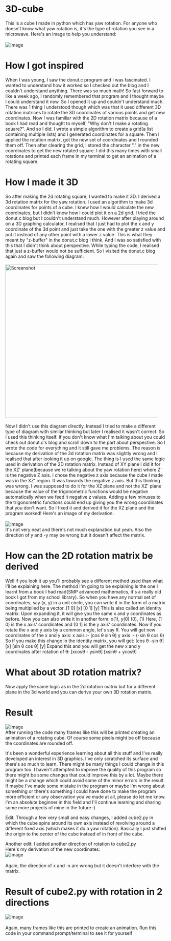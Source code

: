 # 3D-cube
This is a cube I made in python which has yaw rotation. For anyone who doesn't know what yaw rotation is, it's the type of rotation you see in a microwave. Here's an image to help you understand:<br><br>
![image](https://github.com/user-attachments/assets/3ee70d99-20a3-4190-a8bb-0096f5b176cb)

# How I got inspired
When I was young, I saw the donut.c program and I was fascinated. I wanted to understand how it worked so I checked out the blog and I couldn't understand anything. There was so much math! So fast forward to like a week ago, I randomly remembered that program and I thought maybe I could understand it now. So I opened it up and couldn't understand much. There was 1 thing I understood though which was that it used different 3D rotation matrices to rotate the 3D coordinates of various points and get new coordinates. Now I was familiar with the 2D rotation matrix because of a book I had read and thought to myself, "Why don't I make a rotating square?". And so I did. I wrote a simple algorithm to create a grid(a list containing multiple lists) and I generated coordinates for a square. Then I applied the rotation matrix, got the new set of coordinates and I rounded them off. Then after clearing the grid, I stored the character "." in the new coordinates to get the new rotated square. I did this many times with small rotations and printed each frame in my terminal to get an animation of a rotating square. 

# How I made it 3D
So after making the 2d rotating square, I wanted to make it 3D. I derived a 3d rotation matrix for the yaw rotation. I used an algorithm to make 3d coordinates for points of a cube. I knew how I would calculate the new coordinates, but I didn't know how I could plot it on a 2d grid. I tried the donut.c blog but I couldn't understand much. However after playing around on a 3D graphing calculator, I realised that I just had to plot the x and y coordinate of the 3d point and just take the one with the greater z value and put it instead of any other point with a lower z value. This is what they meant by "z-buffer" in the donut.c blog I think. And I was so satisfied with this that I didn't think about perspective. While typing the code, I realised that just a z-buffer would not be sufficient. So I visited the donut.c blog again and saw the following diagram:<br><br>
<img width="479" alt="Screenshot" src="https://github.com/user-attachments/assets/24e64876-7739-4fc8-a5f8-6a72e402e48b"><br><br>
Now I didn't use this diagram directly. Instead I tried to make a different type of diagram with similar thinking but later I realised it wasn't correct. So I used this thinking itself. If you don't know what I'm talking about you could check out donut.c's blog and scroll down to the part about perspective. So I wrote the code for everything and it still gave me problems. The reason is because my derivation of the 3d rotation matrix was slightly wrong and I realised that after looking it up on google. The thing is I used the same logic used in derivation of the 2D rotation matrix. Instead of XY plane I did it for the XZ' plane(because we're talking about the yaw rotation here) where Z' is the negative Z axis. I chose the negative z axis because the cube I made was in the XZ' region. It was towards the negative z axis. But this thinking was wrong. I was supposed to do it for the XZ plane and not the XZ' plane because the value of the trigonometric functions would be negative automatically when we feed it negative z values. Adding a few minuses to the trigonometric functions could end up giving you the wrong coordinates that you don't want. So I fixed it and derived it for the XZ plane and the program worked! Here's an image of my derivation:<br><br>
![image](https://github.com/user-attachments/assets/364e2e56-1b01-4beb-8ac3-551e01d5e0e7)<br>
It's not very neat and there's not much explanation but yeah. Also the direction of y and -y may be wrong but it doesn't affect the matrix.

# How can the 2D rotation matrix be derived
Well if you look it up you'll probably see a different method used than what I'll be explaining here. The method I'm going to be explaining is the one I learnt from a book I had read(SMP advanced mathematics, it's a really old book I got from my school library). So when you have any normal set of coordinates, say (x, y) in a unit circle, you can write it in the form of a matrix being multiplied by a vector. 
[1  0] [x]
[0  1] [y]
This is also called an identity matrix. Upon expanding it, it will give you the same x and y coordinates as before. Now you can also write it in another form:
x(1), y(0)
 (0),  (1)
Here, (1 0) is the x axis' coordinates and (0 1) is the y axis' coordinates.
Now if you rotate the x and y axis by a common angle, let's say θ. You will get new coordinates of the x and y axis:
x axis :- (cos θ   sin θ)
y axis :- (-sin θ   cos θ)
So if you make this change in the identity matrix, you will get:
[cos θ   -sin θ] [x]
[sin θ    cos θ] [y]
Expand this and you will get the new x and y coordinates after rotation of θ:
[xcosθ - ysinθ]
[xsinθ + ycosθ]

# What about 3D rotation matrix?
Now apply the same logic as in the 2d rotation matrix but for a different plane in the 3d world and you can derive your own 3D rotation matrix.

# Result
![image](https://github.com/user-attachments/assets/bb368f47-d783-40b7-aca1-92895911ecd0)<br>
After running the code many frames like this will be printed creating an animation of a rotating cube. Of course some pixels might be off because the coordinates are rounded off.

It's been a wonderful experience learning about all this stuff and I've really developed an interest in 3D graphics. I've only scratched its surface and there's so much to learn. There might be many things I could change in this program too. I haven't attempted to improve the quality of this program so there might be some changes that could improve this by a lot. Maybe there might be a change which could avoid some of the minor errors in the result. If maybe I've made some mistake in the program or maybe I'm wrong about something or there's something I could have done to make the program more efficient or any observation you've made at all, please do let me know. I'm an absolute beginner in this field and I'll continue learning and sharing some more projects of mine in the future :)

Edit: Through a few very small and easy changes, I added cube2.py in which the cube spins around its own axis instead of revolving around a different fixed axis (which makes it do a yaw rotation). Basically I just shifted the origin to the center of the cube instead of in front of the cube.

Another edit: I added another direction of rotation to cube2.py<br>
Here's my derivation of the new coordinates:<br>
![image](https://github.com/user-attachments/assets/5b465989-b7aa-4adc-a5c0-b3cfdd0ba276)<br><br>
Again, the direction of x and -x are wrong but it doesn't interfere with the matrix.

# Result of cube2.py with rotation in 2 directions
![image](https://github.com/user-attachments/assets/2d144c40-6bf5-4a05-96cc-5ca9985df809)<br><br>
Again, many frames like this are printed to create an animation. Run this code in your command prompt/terminal to see it for yourself
